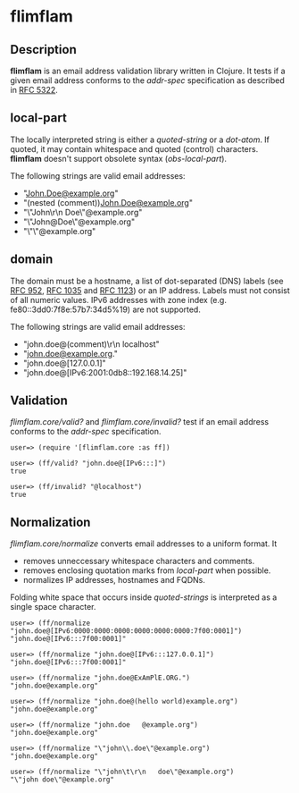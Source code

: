 # flimflam

## Description

**flimflam** is an email address validation library written in Clojure. It tests if a given email address conforms to the *addr-spec* specification as described in [RFC 5322](https://www.rfc-editor.org/rfc/rfc5322#section-3.4.1).

## local-part

The locally interpreted string is either a *quoted-string* or a *dot-atom*. If quoted, it may contain whitespace and quoted (control) characters. **flimflam** doesn't support obsolete syntax (*obs-local-part*).

The following strings are valid email addresses:

* "John.Doe@example.org"
* "(nested (comment))John.Doe@example.org"
* "\\"John\r\n Doe\\"@example.org"
* "\\"John@Doe\\"@example.org"
* "\\"\\"@example.org"

## domain

The domain must be a hostname, a list of dot-separated (DNS) labels (see [RFC 952](https://www.rfc-editor.org/rfc/rfc952), [RFC 1035](https://www.rfc-editor.org/rfc/rfc1035) and [RFC 1123](https://www.rfc-editor.org/rfc/rfc1123)) or an IP address. Labels must not consist of all numeric values. IPv6 addresses with zone index (e.g. fe80::3dd0:7f8e:57b7:34d5%19) are not supported.

The following strings are valid email addresses:

* "john.doe@(comment)\r\n localhost"
* "john.doe@example.org."
* "john.doe@[127.0.0.1]"
* "john.doe@[IPv6:2001:0db8::192.168.14.25]"

## Validation

*flimflam.core/valid?* and *flimflam.core/invalid?* test if an email address conforms to the *addr-spec* specification.

```
user=> (require '[flimflam.core :as ff])

user=> (ff/valid? "john.doe@[IPv6:::]")
true

user=> (ff/invalid? "@localhost")
true
```

## Normalization

*flimflam.core/normalize* converts email addresses to a uniform format. It

* removes unneccessary whitespace characters and comments.
* removes enclosing quotation marks from *local-part* when possible.
* normalizes IP addresses, hostnames and FQDNs.

Folding white space that occurs inside *quoted-strings* is interpreted as a single space character.

```
user=> (ff/normalize "john.doe@[IPv6:0000:0000:0000:0000:0000:0000:7f00:0001]")
"john.doe@[IPv6:::7f00:0001]"

user=> (ff/normalize "john.doe@[IPv6:::127.0.0.1]")
"john.doe@[IPv6:::7f00:0001]"

user=> (ff/normalize "john.doe@ExAmPlE.ORG.")
"john.doe@example.org"

user=> (ff/normalize "john.doe@(hello world)example.org")
"john.doe@example.org"

user=> (ff/normalize "john.doe   @example.org")
"john.doe@example.org"

user=> (ff/normalize "\"john\\.doe\"@example.org")
"john.doe@example.org"

user=> (ff/normalize "\"john\t\r\n   doe\"@example.org")
"\"john doe\"@example.org"
```
